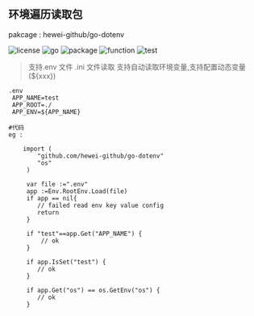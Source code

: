 环境遍历读取包
--------------------
pakcage : hewei-github/go-dotenv

 ![license](https://img.shields.io/badge/license-MIT-yellow.svg)
 ![go](https://img.shields.io/badge/go-^1.11-green.svg)
 ![package](https://img.shields.io/badge/go-package-blue.svg)
 ![function](https://img.shields.io/badge/function-env-red.svg)
 ![test](https://img.shields.io/badge/go-test-green.svg)

> 支持.env 文件 .ini 文件读取 支持自动读取环境变量,支持配置动态变量(${xxx})

    .env 
     APP_NAME=test
     APP_ROOT=./
     APP_ENV=${APP_NAME}
    
    #代码
    eg : 
        
        import (
            "github.com/hewei-github/go-dotenv"
            "os"
         )
         
         var file :=".env"
         app :=Env.RootEnv.Load(file)
         if app == nil{
            // failed read env key value config
            return 
         }
         
         if "test"==app.Get("APP_NAME") {
             // ok
         }
         
         if app.IsSet("test") {
            // ok
         }
         
         if app.Get("os") == os.GetEnv("os") {
            // ok
         }
